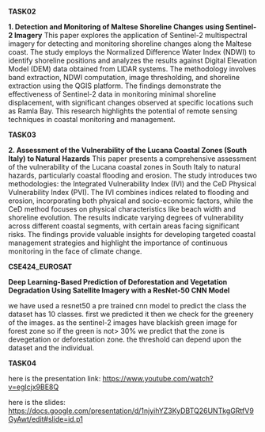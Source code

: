 

**TASK02**

**1. Detection and Monitoring of Maltese Shoreline Changes using Sentinel-2 Imagery**
This paper explores the application of Sentinel-2 multispectral imagery for detecting and monitoring shoreline changes along the Maltese coast. The study employs the Normalized Difference Water Index (NDWI) to identify shoreline positions and analyzes the results against Digital Elevation Model (DEM) data obtained from LIDAR systems. The methodology involves band extraction, NDWI computation, image thresholding, and shoreline extraction using the QGIS platform. The findings demonstrate the effectiveness of Sentinel-2 data in monitoring minimal shoreline displacement, with significant changes observed at specific locations such as Ramla Bay. This research highlights the potential of remote sensing techniques in coastal monitoring and management.

**TASK03**

**2. Assessment of the Vulnerability of the Lucana Coastal Zones (South Italy) to Natural Hazards**
This paper presents a comprehensive assessment of the vulnerability of the Lucana coastal zones in South Italy to natural hazards, particularly coastal flooding and erosion. The study introduces two methodologies: the Integrated Vulnerability Index (IVI) and the CeD Physical Vulnerability Index (PVI). The IVI combines indices related to flooding and erosion, incorporating both physical and socio-economic factors, while the CeD method focuses on physical characteristics like beach width and shoreline evolution. The results indicate varying degrees of vulnerability across different coastal segments, with certain areas facing significant risks. The findings provide valuable insights for developing targeted coastal management strategies and highlight the importance of continuous monitoring in the face of climate change.


 **CSE424_EUROSAT** 

**Deep Learning-Based Prediction of Deforestation and Vegetation Degradation Using Satellite Imagery with a ResNet-50 CNN Model**
 
 we have used a resnet50 a pre trained cnn model to predict the class the dataset has 10 classes. first we predicted it then we check for the greenery of the images. as the sentinel-2 images have blackish green image for forest zone so if the green is not> 30% we predict that the zone is devegetation or deforestation zone. the threshold can depend upon the dataset and the individual.


 **TASK04**

here is the presentation link:
https://www.youtube.com/watch?v=egIcjx9BE8Q

here is the slides:
https://docs.google.com/presentation/d/1njyihYZ3KyDBTQ26UNTkgGRtfV9GyAwt/edit#slide=id.p1

